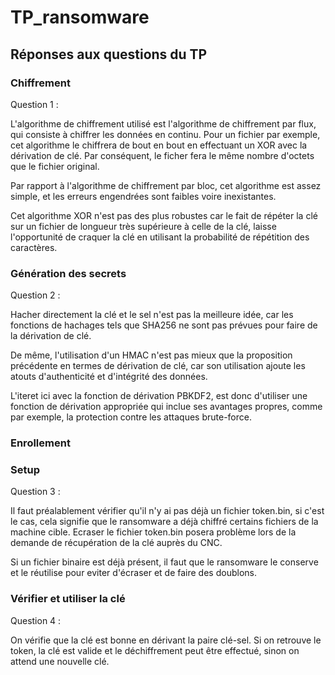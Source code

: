 # TP_ransomware


## Réponses aux questions du TP

### Chiffrement

Question 1 :

L'algorithme de chiffrement utilisé est l'algorithme de chiffrement par flux, qui consiste à chiffrer les données en continu.
Pour un fichier par exemple, cet algorithme le chiffrera de bout en bout en effectuant un XOR avec la dérivation de clé.
Par conséquent, le ficher fera le même nombre d'octets que le fichier original.

Par rapport à l'algorithme de chiffrement par bloc, cet algorithme est assez simple, et les erreurs
engendrées sont faibles voire inexistantes.

Cet algorithme XOR n'est pas des plus robustes car le fait de répéter la clé sur un fichier de longueur très supérieure à celle de la clé,
laisse l'opportunité de craquer la clé en utilisant la probabilité de répétition des caractères.


### Génération des secrets

Question 2 :

Hacher directement la clé et le sel n'est pas la meilleure idée, car les fonctions de hachages tels que SHA256 ne sont pas prévues pour faire
de la dérivation de clé.

De même, l'utilisation d'un HMAC n'est pas mieux que la proposition précédente en termes de dérivation de clé, car son utilisation ajoute
les atouts d'authenticité et d'intégrité des données.

L'iteret ici avec la fonction de dérivation PBKDF2, est donc d'utiliser une fonction de dérivation appropriée qui inclue ses avantages propres,
comme par exemple, la protection contre les attaques brute-force.


### Enrollement

### Setup

Question 3 :

Il faut préalablement vérifier qu'il n'y ai pas déjà un fichier token.bin, si c'est le cas, cela signifie que le ransomware a déjà chiffré
certains fichiers de la machine cible. Ecraser le fichier token.bin posera problème lors de la demande de récupération de la clé auprès du CNC.

Si un fichier binaire est déjà présent, il faut que le ransomware le conserve et le réutilise pour eviter d'écraser et de faire des doublons.


### Vérifier et utiliser la clé

Question 4 :

On vérifie que la clé est bonne en dérivant la paire clé-sel. Si on retrouve le token, la clé est valide et le déchiffrement peut être
effectué, sinon on attend une nouvelle clé.


